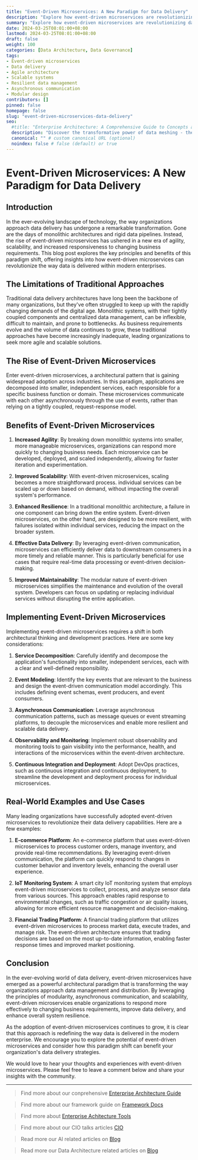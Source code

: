 ```yaml
---
title: "Event-Driven Microservices: A New Paradigm for Data Delivery"
description: "Explore how event-driven microservices are revolutionizing data delivery, offering increased agility, scalability, and resilience for modern enterprises. Discover the key principles, benefits, and implementation strategies of this transformative architectural approach."
summary: "Explore how event-driven microservices are revolutionizing data delivery, offering increased agility, scalability, and resilience for modern enterprises. Discover the key principles, benefits, and implementation strategies of this transformative architectural approach."
date: 2024-03-25T08:01:00+08:00
lastmod: 2024-03-25T08:01:00+08:00
draft: false
weight: 100
categories: [Data Architecture, Data Governance]
tags: 
- Event-driven microservices
- Data delivery
- Agile architecture
- Scalable systems
- Resilient data management
- Asynchronous communication
- Modular design
contributors: []
pinned: false
homepage: false
slug: "event-driven-microservices-data-delivery"
seo:
  #title: "Enterprise Architecture: A Comprehensive Guide to Concepts and Industry Practices" # custom title (optional)
  description: "Discover the transformative power of data meshing - the future of interconnected data ecosystems. Unlock the full potential of your data assets, drive informed decision-making, and gain a competitive edge. Explore the key benefits, strategies, and technologies shaping the data-driven landscape." # custom description (recommended)
  canonical: "" # custom canonical URL (optional)
  noindex: false # false (default) or true
---
```


# Event-Driven Microservices: A New Paradigm for Data Delivery

## Introduction

In the ever-evolving landscape of technology, the way organizations approach data delivery has undergone a remarkable transformation. Gone are the days of monolithic architectures and rigid data pipelines. Instead, the rise of event-driven microservices has ushered in a new era of agility, scalability, and increased responsiveness to changing business requirements. This blog post explores the key principles and benefits of this paradigm shift, offering insights into how event-driven microservices can revolutionize the way data is delivered within modern enterprises.

## The Limitations of Traditional Approaches

Traditional data delivery architectures have long been the backbone of many organizations, but they've often struggled to keep up with the rapidly changing demands of the digital age. Monolithic systems, with their tightly coupled components and centralized data management, can be inflexible, difficult to maintain, and prone to bottlenecks. As business requirements evolve and the volume of data continues to grow, these traditional approaches have become increasingly inadequate, leading organizations to seek more agile and scalable solutions.

## The Rise of Event-Driven Microservices

Enter event-driven microservices, a architectural pattern that is gaining widespread adoption across industries. In this paradigm, applications are decomposed into smaller, independent services, each responsible for a specific business function or domain. These microservices communicate with each other asynchronously through the use of events, rather than relying on a tightly coupled, request-response model.

## Benefits of Event-Driven Microservices

1. **Increased Agility**: By breaking down monolithic systems into smaller, more manageable microservices, organizations can respond more quickly to changing business needs. Each microservice can be developed, deployed, and scaled independently, allowing for faster iteration and experimentation.

2. **Improved Scalability**: With event-driven microservices, scaling becomes a more straightforward process. individual services can be scaled up or down based on demand, without impacting the overall system's performance.

3. **Enhanced Resilience**: In a traditional monolithic architecture, a failure in one component can bring down the entire system. Event-driven microservices, on the other hand, are designed to be more resilient, with failures isolated within individual services, reducing the impact on the broader system.

4. **Effective Data Delivery**: By leveraging event-driven communication, microservices can efficiently deliver data to downstream consumers in a more timely and reliable manner. This is particularly beneficial for use cases that require real-time data processing or event-driven decision-making.

5. **Improved Maintainability**: The modular nature of event-driven microservices simplifies the maintenance and evolution of the overall system. Developers can focus on updating or replacing individual services without disrupting the entire application.

## Implementing Event-Driven Microservices

Implementing event-driven microservices requires a shift in both architectural thinking and development practices. Here are some key considerations:

1. **Service Decomposition**: Carefully identify and decompose the application's functionality into smaller, independent services, each with a clear and well-defined responsibility.

2. **Event Modeling**: Identify the key events that are relevant to the business and design the event-driven communication model accordingly. This includes defining event schemas, event producers, and event consumers.

3. **Asynchronous Communication**: Leverage asynchronous communication patterns, such as message queues or event streaming platforms, to decouple the microservices and enable more resilient and scalable data delivery.

4. **Observability and Monitoring**: Implement robust observability and monitoring tools to gain visibility into the performance, health, and interactions of the microservices within the event-driven architecture.

5. **Continuous Integration and Deployment**: Adopt DevOps practices, such as continuous integration and continuous deployment, to streamline the development and deployment process for individual microservices.

## Real-World Examples and Use Cases

Many leading organizations have successfully adopted event-driven microservices to revolutionize their data delivery capabilities. Here are a few examples:

1. **E-commerce Platform**: An e-commerce platform that uses event-driven microservices to process customer orders, manage inventory, and provide real-time recommendations. By leveraging event-driven communication, the platform can quickly respond to changes in customer behavior and inventory levels, enhancing the overall user experience.

2. **IoT Monitoring System**: A smart city IoT monitoring system that employs event-driven microservices to collect, process, and analyze sensor data from various sources. This approach enables rapid response to environmental changes, such as traffic congestion or air quality issues, allowing for more efficient resource management and decision-making.

3. **Financial Trading Platform**: A financial trading platform that utilizes event-driven microservices to process market data, execute trades, and manage risk. The event-driven architecture ensures that trading decisions are based on the most up-to-date information, enabling faster response times and improved market positioning.

## Conclusion

In the ever-evolving world of data delivery, event-driven microservices have emerged as a powerful architectural paradigm that is transforming the way organizations approach data management and distribution. By leveraging the principles of modularity, asynchronous communication, and scalability, event-driven microservices enable organizations to respond more effectively to changing business requirements, improve data delivery, and enhance overall system resilience.

As the adoption of event-driven microservices continues to grow, it is clear that this approach is redefining the way data is delivered in the modern enterprise. We encourage you to explore the potential of event-driven microservices and consider how this paradigm shift can benefit your organization's data delivery strategies.

We would love to hear your thoughts and experiences with event-driven microservices. Please feel free to leave a comment below and share your insights with the community.

---

> Find more about our conprehensive [Enterprise Architecture Guide](/docs/ultimate-guides/chapter-1.1-introduction-of-enterprise-architecture/)

> Find more about our framework guide on [Framework Docs](/docs/frameworks/)

> Find more about [Enterprise Achitecture Tools](/docs/software-tools/)

> Find more about our CIO talks articles [CIO](/tags/cio/)

> Read more our AI related articles on [Blog](/tags/artificial-intelligence/)

> Read more our Data Architecture related articles on [Blog](/tags/data-architecture/)
